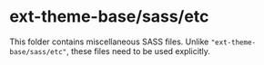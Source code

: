 # ext-theme-base/sass/etc

This folder contains miscellaneous SASS files. Unlike `"ext-theme-base/sass/etc"`, these files
need to be used explicitly.
